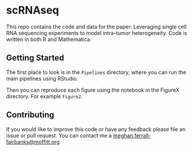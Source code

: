 # scRNAseq

This repo contains the code and data for the paper: Leveraging single cell RNA sequencing experiments to model intra-tumor heterogeneity. Code is written in both R and Mathematica. 

## Getting Started

The first place to look is in the `Pipelines` directory, where you can run the main pipelines using RStudio.

Then you can reproduce each figure using the notebook in the FigureX directory. For example `Figure2`.

## Contributing

If you would like to improve this code or have any feedback please file an issue or pull request. You can contact me a <meghan.ferrall-fairbanks@moffitt.org>
